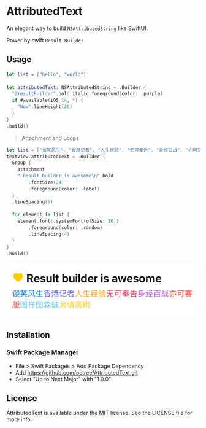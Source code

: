 # AttributedText

An elegant way to build `NSAttributedString` like SwiftUI. 

Power by swift `Result Builder`



## Usage

```swift
let list = ["hello", "world"]

let attributedText: NSAttributedString = .Builder {
  "@resultBuilder".bold.italic.foreground(color: .purple)
  if #available(iOS 14, *) {
    "Wow".lineHeight(20)
  }
}
.build()
```



> Attachment and Loops

```swift
let list = ["谈笑风生", "香港记者", "人生经验", "无可奉告", "身经百战", "亦可赛艇", "图样图森破", "另请高明"]
textView.attributedText = .Builder {
  Group {
    attachment
    " Result builder is awesome\n".bold
        .fontSize(24)
        .foreground(color: .label)
  }
  .lineSpacing(8)

  for element in list {
    element.font(.systemFont(ofSize: 16))
        .foreground(color: .random)
        .lineSpacing(4)
  }
}
.build()
```

![attachment](./Snapshots/attachment.png)

## Installation

### Swift Package Manager
* File > Swift Packages > Add Package Dependency
* Add https://github.com/octree/AttributedText.git
* Select "Up to Next Major" with "1.0.0"



## License

AttributedText is available under the MIT license. See the LICENSE file for more info.